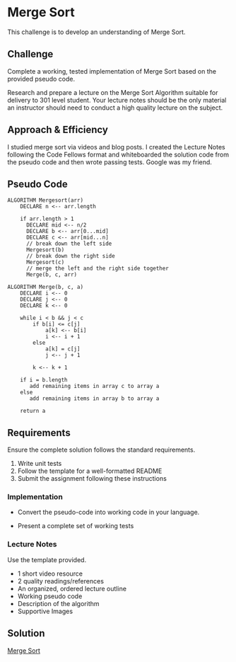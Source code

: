 # Merge Sort
This challenge is to develop an understanding of Merge Sort.

## Challenge
Complete a working, tested implementation of Merge Sort based on the provided pseudo code. 

Research and prepare a lecture on the Merge Sort Algorithm suitable for delivery to 301 level student. Your lecture notes should be the only material an instructor should need to conduct a high quality lecture on the subject.

## Approach & Efficiency
I studied merge sort via videos and blog posts. I created the Lecture Notes following the Code Fellows format and whiteboarded the solution code from the pseudo code and then wrote passing tests. Google was my friend.

## Pseudo Code
```  
ALGORITHM Mergesort(arr)
    DECLARE n <-- arr.length
           
    if arr.length > 1
      DECLARE mid <-- n/2
      DECLARE b <-- arr[0...mid]
      DECLARE c <-- arr[mid...n]
      // break down the left side
      Mergesort(b)
      // break down the right side
      Mergesort(c)
      // merge the left and the right side together
      Merge(b, c, arr)

ALGORITHM Merge(b, c, a)
    DECLARE i <-- 0
    DECLARE j <-- 0
    DECLARE k <-- 0

    while i < b && j < c
        if b[i] <= c[j]
            a[k] <-- b[i]
            i <-- i + 1
        else
            a[k] = c[j]
            j <-- j + 1
            
        k <-- k + 1

    if i = b.length
       add remaining items in array c to array a
    else
       add remaining items in array b to array a
       
    return a
```
## Requirements
Ensure the complete solution follows the standard requirements.

1. Write unit tests
2. Follow the template for a well-formatted README
3. Submit the assignment following these instructions

### Implementation

* Convert the pseudo-code into working code in your language.

* Present a complete set of working tests
### Lecture Notes
Use the template provided.

* 1 short video resource
* 2 quality readings/references
* An organized, ordered lecture outline
* Working pseudo code
* Description of the algorithm
* Supportive Images

## Solution

[Merge Sort](./assets/mergeSortVisual.jpg)